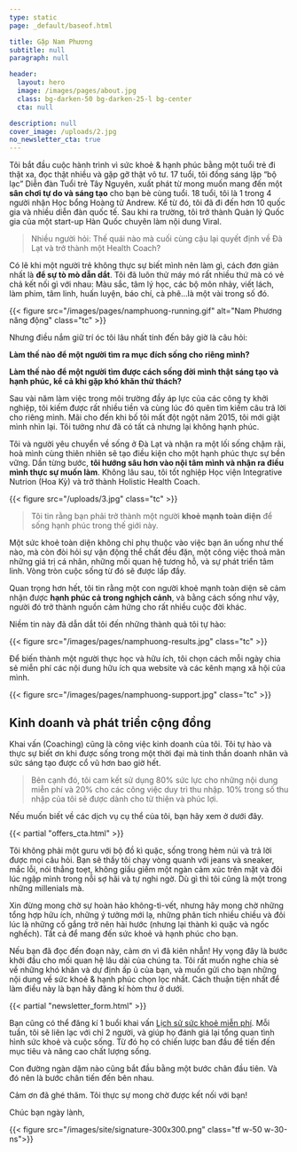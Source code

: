 ```yaml
---
type: static
page: _default/baseof.html

title: Gặp Nam Phương
subtitle: null
paragraph: null

header:
  layout: hero
  image: /images/pages/about.jpg
  class: bg-darken-50 bg-darken-25-l bg-center
  cta: null

description: null
cover_image: /uploads/2.jpg
no_newsletter_cta: true
---
```


Tôi bắt đầu cuộc hành trình vì sức khoẻ & hạnh phúc bằng một tuổi trẻ đi thật xa, đọc thật nhiều và gặp gỡ thật vô tư. 17 tuổi, tôi đồng sáng lập “bộ lạc” Diễn đàn Tuổi trẻ Tây Nguyên, xuất phát từ mong muốn mang đến một **sân chơi tự do và sáng tạo** cho bạn bè cùng tuổi. 18 tuổi, tôi là 1 trong 4 người nhận Học bổng Hoàng tử Andrew. Kể từ đó, tôi đã đi đến hơn 10 quốc gia và nhiều diễn đàn quốc tế. Sau khi ra trường, tôi trở thành Quản lý Quốc gia của một start-up Hàn Quốc chuyên làm nội dung Viral.

> Nhiều người hỏi: Thế quái nào mà cuối cùng cậu lại quyết định về Đà Lạt và trở thành một Health Coach?

Có lẽ khi một người trẻ không thực sự biết mình nên làm gì, cách đơn giản nhất là **để sự tò mò dẫn dắt**. Tôi đã luôn thử máy mó rất nhiều thứ mà có vẻ chả kết nối gì với nhau: Màu sắc, tâm lý học, các bộ môn nhảy, viết lách, làm phim, tâm linh, huấn luyện, báo chí, cà phê…là một vài trong số đó.

{{< figure src="/images/pages/namphuong-running.gif" alt="Nam Phương năng động" class="tc" >}}

Nhưng điều nắm giữ trí óc tôi lâu nhất tính đến bây giờ là câu hỏi:

**Làm thế nào để một người tìm ra mục đích sống cho riêng mình?**

**Làm thế nào để một người tìm được cách sống đời mình thật sáng tạo và hạnh phúc, kể cả khi gặp khó khăn thử thách?**

Sau vài năm làm việc trong môi trường đầy áp lực của các công ty khởi nghiệp, tôi kiếm được rất nhiều tiền và cùng lúc đó quên tìm kiếm câu trả lời cho riêng mình. Mãi cho đến khi bố tôi mất đột ngột năm 2015, tôi mới giật mình nhìn lại. Tôi tưởng như đã có tất cả nhưng lại không hạnh phúc.

Tôi và người yêu chuyển về sống ở Đà Lạt và nhận ra một lối sống chậm rãi, hoà mình cùng thiên nhiên sẽ tạo điều kiện cho một hạnh phúc thực sự bền vững. Dần từng bước, **tôi hướng sâu hơn vào nội tâm mình và nhận ra điều mình thực sự muốn làm**. Không lâu sau, tôi tốt nghiệp Học viện Integrative Nutrion (Hoa Kỳ) và trở thành Holistic Health Coach.

{{< figure src="/uploads/3.jpg" class="tc" >}}

> Tôi tin rằng bạn phải trở thành một người **khoẻ mạnh toàn diện** để sống hạnh phúc trong thế giới này.

Một sức khoẻ toàn diện không chỉ phụ thuộc vào việc bạn ăn uống như thế nào, mà còn đòi hỏi sự vận động thể chất đều đặn, một công việc thoả mãn những giá trị cá nhân, những mối quan hệ tương hỗ, và sự phát triển tâm linh. Vòng tròn cuộc sống từ đó sẽ được lấp đầy.

Quan trọng hơn hết, tôi tin rằng một con người khoẻ mạnh toàn diện sẽ cảm nhận được **hạnh phúc cả trong nghịch cảnh**, và bằng cách sống như vậy, người đó trở thành nguồn cảm hứng cho rất nhiều cuộc đời khác.

Niềm tin này đã dẫn dắt tôi đến những thành quả tôi tự hào:

{{< figure src="/images/pages/namphuong-results.jpg" class="tc" >}}

Để biến thành một người thực học và hữu ích, tôi chọn cách mỗi ngày chia sẻ miễn phí các nội dung hữu ích qua website và các kênh mạng xã hội của mình.

{{< figure src="/images/pages/namphuong-support.jpg" class="tc" >}}

## Kinh doanh và phát triển cộng đồng

Khai vấn (Coaching) cũng là công việc kinh doanh của tôi. Tôi tự hào và thực sự biết ơn khi được sống trong một thời đại mà tinh thần doanh nhân và sức sáng tạo được cổ vũ hơn bao giờ hết.

> Bên cạnh đó, tôi cam kết sử dụng 80% sức lực cho những nội dung miễn phí và 20% cho các công việc duy trì thu nhập. 10% trong số thu nhập của tôi sẽ được dành cho từ thiện và phúc lợi.

Nếu muốn biết về các dịch vụ cụ thể của tôi, bạn hãy xem ở dưới đây.

{{< partial "offers_cta.html" >}}

Tôi không phải một guru với bộ đồ kì quặc, sống trong hẻm núi và trả lời được mọi câu hỏi. Bạn sẽ thấy tôi chạy vòng quanh với jeans và sneaker, mắc lỗi, nói thẳng toẹt, không giấu giếm một ngàn cảm xúc trên mặt và đôi lúc ngập mình trong nỗi sợ hãi và tự nghi ngờ. Dù gì thì tôi cũng là một trong những millenials mà.

Xin đừng mong chờ sự hoàn hảo không-tì-vết, nhưng hãy mong chờ những tổng hợp hữu ích, những ý tưởng mới lạ, những phân tích nhiều chiều và đôi lúc là những cố gắng trở nên hài hước (nhưng lại thành kì quặc và ngốc nghếch). Tất cả để mang đến sức khoẻ và hạnh phúc cho bạn.

Nếu bạn đã đọc đến đoạn này, cảm ơn vì đã kiên nhẫn! Hy vọng đây là bước khởi đầu cho mối quan hệ lâu dài của chúng ta. Tôi rất muốn nghe chia sẻ  về những khó khăn và dự định ấp ủ của bạn, và muốn gửi cho bạn những nội dung về sức khoẻ & hạnh phúc chọn lọc nhất. Cách thuận tiện nhất để làm điều này là bạn hãy đăng kí hòm thư ở dưới.

<section class="full bg-light-gray">
{{< partial "newsletter_form.html" >}}
</section>

Bạn cũng có thể đăng kí 1 buổi khai vấn [Lịch sử sức khoẻ miễn phí](/free-coaching). Mỗi tuần, tôi sẽ liên lạc với chỉ 2 người, và giúp họ đánh giá lại tổng quan tình hình sức khoẻ và cuộc sống. Từ đó họ có chiến lược ban đầu để tiến đến mục tiêu và nâng cao chất lượng sống.

Con đường ngàn dặm nào cũng bắt đầu bằng một bước chân đầu tiên. Và đó nên là bước chân tiến đến bên nhau.

Cảm ơn đã ghé thăm. Tôi thực sự mong chờ được kết nối với bạn!

Chúc bạn ngày lành,

{{< figure src="/images/site/signature-300x300.png" class="tf w-50 w-30-ns">}}
